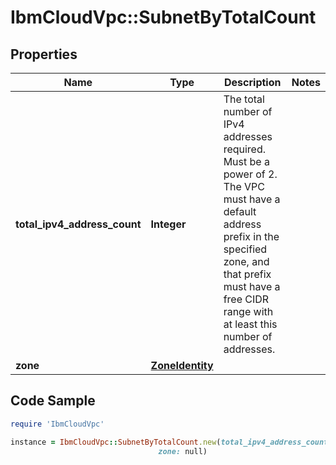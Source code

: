 # IbmCloudVpc::SubnetByTotalCount

## Properties

Name | Type | Description | Notes
------------ | ------------- | ------------- | -------------
**total_ipv4_address_count** | **Integer** | The total number of IPv4 addresses required. Must be a power of 2. The VPC must have a default address prefix in the specified zone, and that prefix must have a free CIDR range with at least this number of addresses. | 
**zone** | [**ZoneIdentity**](ZoneIdentity.md) |  | 

## Code Sample

```ruby
require 'IbmCloudVpc'

instance = IbmCloudVpc::SubnetByTotalCount.new(total_ipv4_address_count: 256,
                                 zone: null)
```


